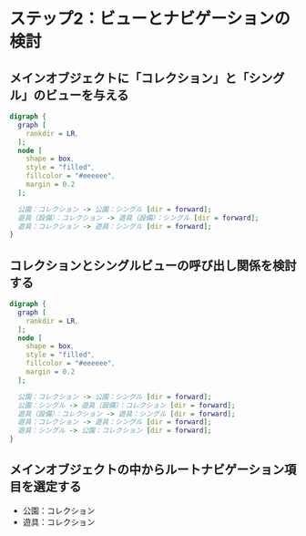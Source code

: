 # ステップ2：ビューとナビゲーションの検討

## メインオブジェクトに「コレクション」と「シングル」のビューを与える
```dot
digraph {
  graph [
    rankdir = LR,
  ];
  node [
    shape = box,
    style = "filled",
    fillcolor = "#eeeeee",
    margin = 0.2
  ];

  公園：コレクション -> 公園：シングル [dir = forward];
  遊具（設備）：コレクション -> 遊具（設備）：シングル [dir = forward];
  遊具：コレクション -> 遊具：シングル [dir = forward];
}
```


## コレクションとシングルビューの呼び出し関係を検討する
```dot
digraph {
  graph [
    rankdir = LR,
  ];
  node [
    shape = box,
    style = "filled",
    fillcolor = "#eeeeee",
    margin = 0.2
  ];

  公園：コレクション -> 公園：シングル [dir = forward];
  公園：シングル -> 遊具（設備）：コレクション [dir = forward];
  遊具（設備）：コレクション -> 遊具：シングル [dir = forward];
  遊具：コレクション -> 遊具：シングル [dir = forward];
  遊具：シングル -> 公園：コレクション [dir = forward];
}
```


## メインオブジェクトの中からルートナビゲーション項目を選定する
- 公園：コレクション
- 遊具：コレクション
